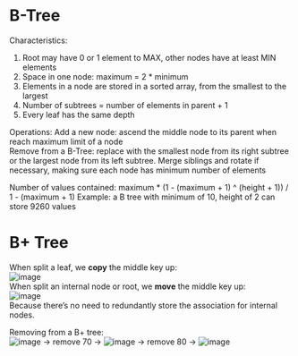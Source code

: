 # B-Tree
Characteristics:  
1.	Root may have 0 or 1 element to MAX, other nodes have at least MIN elements  
2.	Space in one node: maximum = 2 * minimum  
3.	Elements in a node are stored in a sorted array, from the smallest to the largest  
4.	Number of subtrees = number of elements in parent + 1  
5.	Every leaf has the same depth  

Operations:
Add a new node: ascend the middle node to its parent when reach maximum limit of a node    
Remove from a B-Tree: replace with the smallest node from its right subtree or the largest node from its left subtree. Merge siblings and rotate if necessary, making sure each node has minimum number of elements  

Number of values contained: maximum * (1 - (maximum + 1) ^ (height + 1)) / 1 - (maximum + 1)
Example: a B tree with minimum of 10, height of 2 can store 9260 values  


# B+ Tree
When split a leaf, we __copy__ the middle key up:  
![image](https://cloud.githubusercontent.com/assets/14355257/19502056/31f921cc-9578-11e6-96c9-f1560ace8da5.png)  
When split an internal node or root, we __move__ the middle key up:  
![image](https://cloud.githubusercontent.com/assets/14355257/19502057/350156aa-9578-11e6-8679-3492f8b3e804.png)  
Because there’s no need to redundantly store the association for internal nodes.  

Removing from a B+ tree:  
![image](https://cloud.githubusercontent.com/assets/14355257/19502064/384746ee-9578-11e6-857a-d1272e9e35aa.png)
-> remove 70 ->
![image](https://cloud.githubusercontent.com/assets/14355257/19502066/3aa3f248-9578-11e6-855e-85524c68bc50.png)
-> remove 80 ->
![image](https://cloud.githubusercontent.com/assets/14355257/19502068/3cd1815c-9578-11e6-91df-4efbf03875be.png)
